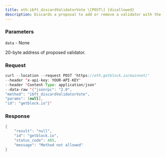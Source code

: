 ```yaml
---
title: eth:ibft_discardValidatorVote \[POST\] {disallowed}
description: Discards a proposal to add or remove a validator with the specifiedaddress.
---
```


### Parameters


`data` - None

20-byte address of proposed validator.

### Request

``` java
curl --location --request POST 'https://eth.getblock.io/mainnet/' 
--header 'x-api-key: YOUR-API-KEY' 
--header 'Content-Type: application/json' 
--data-raw '{"jsonrpc": "2.0",
"method": "ibft_discardValidatorVote",
"params": [null],
"id": "getblock.io"}'
```

###  Response

``` java
{
    "result": "null",
    "id": "getblock.io",
    "status_code": 405,
    "message": "Method not allowed"
}
```

